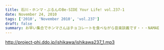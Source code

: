 ```yaml
---
title: 石川・ホンマ・ぶるんのBe-SIDE Your Life! vol.237-1
date: November 24, 2010
tags: ['2010', 'November 2010', 'vol.237']
draft: false
summary: お早い集合でホンマさんはチョコレートを食べながら音楽談義です・・・NAMAE
---
```


http://project-phi.ddo.jp/ishikawa/ishikawa237_1.mp3